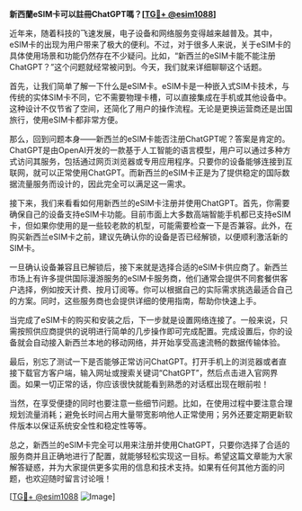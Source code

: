 **新西蘭eSIM卡可以註冊ChatGPT嗎？[[TG💪+ @esim1088](https://t.me/s/esim1088)]**

近年来，随着科技的飞速发展，电子设备和网络服务变得越来越普及。其中，eSIM卡的出现为用户带来了极大的便利。不过，对于很多人来说，关于eSIM卡的具体使用场景和功能仍然存在不少疑问。比如，“新西兰的eSIM卡能不能注册ChatGPT？”这个问题就经常被问到。今天，我们就来详细聊聊这个话题。

首先，让我们简单了解一下什么是eSIM卡。eSIM卡是一种嵌入式SIM卡技术，与传统的实体SIM卡不同，它不需要物理卡槽，可以直接集成在手机或其他设备中。这种设计不仅节省了空间，还简化了用户的操作流程。无论是更换运营商还是出国旅行，使用eSIM卡都非常方便。

那么，回到问题本身——新西兰的eSIM卡能否注册ChatGPT呢？答案是肯定的。ChatGPT是由OpenAI开发的一款基于人工智能的语言模型，用户可以通过多种方式访问其服务，包括通过网页浏览器或专用应用程序。只要你的设备能够连接到互联网，就可以正常使用ChatGPT。而新西兰的eSIM卡正是为了提供稳定的国际数据流量服务而设计的，因此完全可以满足这一需求。

接下来，我们来看看如何用新西兰的eSIM卡注册并使用ChatGPT。首先，你需要确保自己的设备支持eSIM卡功能。目前市面上大多数高端智能手机都已支持eSIM卡，但如果你使用的是一些较老款的机型，可能需要检查一下是否兼容。此外，在购买新西兰eSIM卡之前，建议先确认你的设备是否已经解锁，以便顺利激活新的SIM卡。

一旦确认设备兼容且已解锁后，接下来就是选择合适的eSIM卡供应商了。新西兰市场上有许多提供国际漫游服务的eSIM卡服务商，他们通常会提供不同套餐供客户选择，例如按天计费、按月订阅等。你可以根据自己的实际需求挑选最适合自己的方案。同时，这些服务商也会提供详细的使用指南，帮助你快速上手。

当完成了eSIM卡的购买和安装之后，下一步就是设置网络连接了。一般来说，只需按照供应商提供的说明进行简单的几步操作即可完成配置。完成设置后，你的设备就会自动接入新西兰本地的移动网络，并开始享受高速流畅的数据传输体验。

最后，别忘了测试一下是否能够正常访问ChatGPT。打开手机上的浏览器或者直接下载官方客户端，输入网址或搜索关键词“ChatGPT”，然后点击进入官网界面。如果一切正常的话，你应该很快就能看到熟悉的对话框出现在眼前啦！

当然，在享受便捷的同时也要注意一些细节问题。比如，在使用过程中要注意合理规划流量消耗；避免长时间占用大量带宽影响他人正常使用；另外还要定期更新软件版本以保证系统安全性和稳定性等等。

总之，新西兰的eSIM卡完全可以用来注册并使用ChatGPT，只要你选择了合适的服务商并且正确地进行了配置，就能够轻松实现这一目标。希望这篇文章能为大家解答疑惑，并为大家提供更多实用的信息和技术支持。如果有任何其他方面的问题，也欢迎随时留言讨论哦！

[[TG💪+ @esim1088](https://t.me/s/esim1088) ![Image](https://i.postimg.cc/4NQfJmqS/Snipaste-2025-05-13-00-14-12.png)]